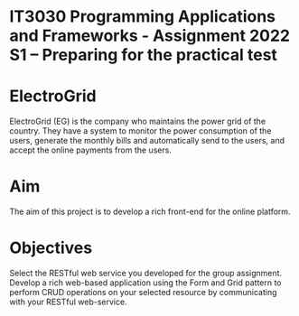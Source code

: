 # IT3030 Programming Applications and Frameworks - Assignment 2022 S1 – Preparing for the practical test 

# ElectroGrid

ElectroGrid (EG) is the company who maintains the power grid of the country. They have a system to
monitor the power consumption of the users, generate the monthly bills and automatically send to the
users, and accept the online payments from the users. 


# Aim

The aim of this project is to develop a rich front-end for the online platform.

# Objectives

Select the RESTful web service you developed for the group assignment.
Develop a rich web-based application using the Form and Grid pattern to perform CRUD
operations on your selected resource by communicating with your RESTful web-service.
